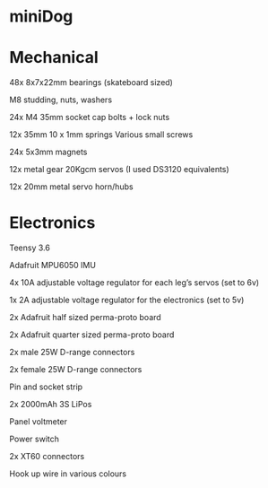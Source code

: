 # miniDog

# Mechanical

48x 8x7x22mm bearings (skateboard sized)

M8 studding, nuts, washers

24x M4 35mm socket cap bolts + lock nuts

12x 35mm 10 x 1mm springs
Various small screws

24x 5x3mm magnets

12x metal gear 20Kgcm servos (I used DS3120 equivalents)

12x  20mm metal servo horn/hubs

# Electronics

Teensy 3.6

Adafruit MPU6050 IMU

4x 10A adjustable voltage regulator for each leg’s servos (set to 6v)

1x 2A adjustable voltage regulator for the electronics (set to 5v)

2x Adafruit half sized perma-proto board

2x Adafruit quarter sized perma-proto board

2x male 25W D-range connectors

2x female 25W D-range connectors

Pin and socket strip

2x 2000mAh 3S LiPos

Panel voltmeter

Power switch

2x XT60 connectors

Hook up wire in various colours



